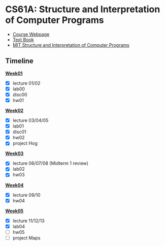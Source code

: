 # CS61A: Structure and Interpretation of Computer Programs
 - [Course Webpage](https://inst.eecs.berkeley.edu/~cs61a/fa18/)
 - [Text Book](http://composingprograms.com/)
 - [MIT Structure and Interpretation of Computer Programs](https://web.mit.edu/6.001/6.037/sicp.pdf)
 
 ## Timeline
 **[Week01](https://github.com/sscheng25/CS61A/tree/main/week01)**
  - [x] lecture 01/02
  - [x] lab00
  - [x] disc00
  - [x] hw01
 
 **[Week02](https://github.com/sscheng25/CS61A/tree/main/week02)**
  - [x] lecture 03/04/05
  - [x] lab01
  - [x] disc01
  - [x] hw02
  - [x] project Hog

 **[Week03](https://github.com/sscheng25/CS61A/tree/main/week03)**
  - [x] lecture 06/07/08 (Midterm 1 review)
  - [x] lab02
  - [x] hw03

 **[Week04](https://github.com/sscheng25/CS61A/tree/main/week04)**
  - [x] lecture 09/10
  - [x] hw04

 **[Week05](https://github.com/sscheng25/CS61A/tree/main/week05)**
  - [x] lecture 11/12/13
  - [x] lab04
  - [ ] hw05
  - [ ] project Maps
